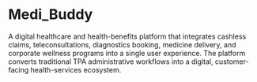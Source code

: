 # Medi_Buddy
A digital healthcare and health-benefits platform that integrates cashless claims, teleconsultations, diagnostics booking, medicine delivery, and corporate wellness programs into a single user experience. The platform converts traditional TPA administrative workflows into a digital, customer-facing health-services ecosystem.
